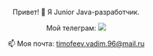 <p align='center'> Привет! 👋 Я Junior Java-разработчик. </p> 

<p align='center'>  
  Мой телеграм:
   <a href="https://t.me/w0nder_waffle">
       <img src="https://img.shields.io/badge/Telegram-2CA5E0?style=for-the-badge&logo=telegram&logoColor=white"/>
   </a>
<p align='center'>

<p align='center'>
   📫 Моя почта: <a href='mailto:timofeev.vadim.96@mail.ru'>timofeev.vadim.96@mail.ru</a>
</p>

<!--
**timofeev-vadim-96/timofeev-vadim-96** is a ✨ _special_ ✨ repository because its `README.md` (this file) appears on your GitHub profile.

Here are some ideas to get you started:

- 🔭 I’m currently working on ...
- 🌱 I’m currently learning ...
- 👯 I’m looking to collaborate on ...
- 🤔 I’m looking for help with ...
- 💬 Ask me about ...
- 📫 How to reach me: ...
- 😄 Pronouns: ...
- ⚡ Fun fact: ...
-->
